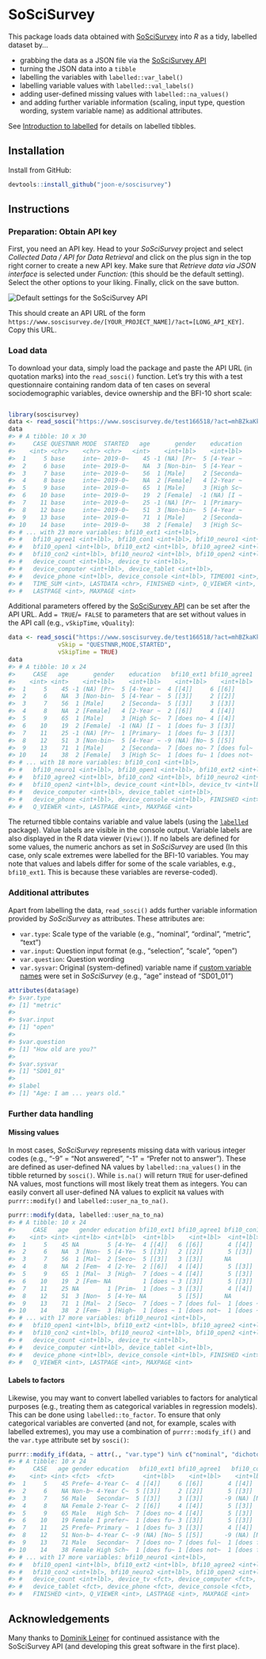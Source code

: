 
<!-- README.md is generated from README.Rmd. Please edit that file -->

# SoSciSurvey

This package loads data obtained with
[SoSciSurvey](https://www.soscisurvey.de/en/index) into *R* as a tidy,
labelled dataset by…

  - grabbing the data as a JSON file via the [SoSciSurvey
    API](https://www.soscisurvey.de/help/doku.php/en:results:data-api)
  - turning the JSON data into a `tibble`
  - labelling the variables with `labelled::var_label()`
  - labelling variable values with `labelled::val_labels()`
  - adding user-defined missing values with `labelled::na_values()`
  - and adding further variable information (scaling, input type,
    question wording, system variable name) as additional attributes.

See [Introduction to
labelled](https://cran.r-project.org/web/packages/labelled/vignettes/intro_labelled.html)
for details on labelled tibbles.

## Installation

Install from GitHub:

``` r
devtools::install_github("joon-e/soscisurvey")
```

## Instructions

### Preparation: Obtain API key

First, you need an API key. Head to your *SoSciSurvey* project and
select *Collected Data / API for Data Retrieval* and click on the plus
sign in the top right corner to create a new API key. Make sure that
*Retrieve data via JSON interface* is selected under *Function:* (this
should be the default setting). Select the other options to your liking.
Finally, click on the save button.

![Default settings for the SoSciSurvey
API](man/figures/README-sosci-api.png)

This should create an API URL of the form
`https://www.soscisurvey.de/[YOUR_PROJECT_NAME]/?act=[LONG_API_KEY]`.
Copy this URL.

### Load data

To download your data, simply load the package and paste the API URL (in
quotation marks) into the `read_sosci()` function. Let’s try this with a
test questionnaire containing random data of ten cases on several
sociodemographic variables, device ownership and the BFI-10 short scale:

``` r

library(soscisurvey)
data <- read_sosci("https://www.soscisurvey.de/test166518/?act=mhBZkaKkPn1IvCWyU7296BOC")
data
#> # A tibble: 10 x 30
#>     CASE QUESTNNR MODE  STARTED   age       gender    education
#>    <int> <chr>    <chr> <chr>   <int>    <int+lbl>    <int+lbl>
#>  1     5 base     inte~ 2019-0~    45 -1 (NA) [Pr~  5 [4-Year ~
#>  2     6 base     inte~ 2019-0~    NA  3 [Non-bin~  5 [4-Year ~
#>  3     7 base     inte~ 2019-0~    56  1 [Male]     2 [Seconda~
#>  4     8 base     inte~ 2019-0~    NA  2 [Female]   4 [2-Year ~
#>  5     9 base     inte~ 2019-0~    65  1 [Male]     3 [High Sc~
#>  6    10 base     inte~ 2019-0~    19  2 [Female]  -1 (NA) [I ~
#>  7    11 base     inte~ 2019-0~    25 -1 (NA) [Pr~  1 [Primary~
#>  8    12 base     inte~ 2019-0~    51  3 [Non-bin~  5 [4-Year ~
#>  9    13 base     inte~ 2019-0~    71  1 [Male]     2 [Seconda~
#> 10    14 base     inte~ 2019-0~    38  2 [Female]   3 [High Sc~
#> # ... with 23 more variables: bfi10_ext1 <int+lbl>,
#> #   bfi10_agree1 <int+lbl>, bfi10_con1 <int+lbl>, bfi10_neuro1 <int+lbl>,
#> #   bfi10_open1 <int+lbl>, bfi10_ext2 <int+lbl>, bfi10_agree2 <int+lbl>,
#> #   bfi10_con2 <int+lbl>, bfi10_neuro2 <int+lbl>, bfi10_open2 <int+lbl>,
#> #   device_count <int+lbl>, device_tv <int+lbl>,
#> #   device_computer <int+lbl>, device_tablet <int+lbl>,
#> #   device_phone <int+lbl>, device_console <int+lbl>, TIME001 <int>,
#> #   TIME_SUM <int>, LASTDATA <chr>, FINISHED <int>, Q_VIEWER <int>,
#> #   LASTPAGE <int>, MAXPAGE <int>
```

Additional parameters offered by the [SoSciSurvey
API](https://www.soscisurvey.de/help/doku.php/en:results:data-api) can
be set after the API URL. Add `= TRUE`/`= FALSE` to parameters that are
set without values in the API call (e.g., `vSkipTime`,
`vQuality`):

``` r
data <- read_sosci("https://www.soscisurvey.de/test166518/?act=mhBZkaKkPn1IvCWyU7296BOC",
              vSkip = "QUESTNNR,MODE,STARTED",
              vSkipTime = TRUE)
data
#> # A tibble: 10 x 24
#>     CASE   age       gender    education   bfi10_ext1 bfi10_agree1
#>    <int> <int>    <int+lbl>    <int+lbl>    <int+lbl>    <int+lbl>
#>  1     5    45 -1 (NA) [Pr~  5 [4-Year ~  4 [[4]]     6 [[6]]     
#>  2     6    NA  3 [Non-bin~  5 [4-Year ~  5 [[3]]     2 [[2]]     
#>  3     7    56  1 [Male]     2 [Seconda~  5 [[3]]     3 [[3]]     
#>  4     8    NA  2 [Female]   4 [2-Year ~  2 [[6]]     4 [[4]]     
#>  5     9    65  1 [Male]     3 [High Sc~  7 [does no~ 4 [[4]]     
#>  6    10    19  2 [Female]  -1 (NA) [I ~  1 [does fu~ 3 [[3]]     
#>  7    11    25 -1 (NA) [Pr~  1 [Primary~  1 [does fu~ 3 [[3]]     
#>  8    12    51  3 [Non-bin~  5 [4-Year ~ -9 (NA) [No~ 5 [[5]]     
#>  9    13    71  1 [Male]     2 [Seconda~  7 [does no~ 7 [does ful~
#> 10    14    38  2 [Female]   3 [High Sc~  1 [does fu~ 1 [does not~
#> # ... with 18 more variables: bfi10_con1 <int+lbl>,
#> #   bfi10_neuro1 <int+lbl>, bfi10_open1 <int+lbl>, bfi10_ext2 <int+lbl>,
#> #   bfi10_agree2 <int+lbl>, bfi10_con2 <int+lbl>, bfi10_neuro2 <int+lbl>,
#> #   bfi10_open2 <int+lbl>, device_count <int+lbl>, device_tv <int+lbl>,
#> #   device_computer <int+lbl>, device_tablet <int+lbl>,
#> #   device_phone <int+lbl>, device_console <int+lbl>, FINISHED <int>,
#> #   Q_VIEWER <int>, LASTPAGE <int>, MAXPAGE <int>
```

The returned tibble contains variable and value labels (using the
[`labelled`](https://cran.r-project.org/web/packages/labelled/)
package). Value labels are visible in the console output. Variable
labels are also displayed in the R data viewer (`View()`). If no labels
are defined for some values, the numeric anchors as set in *SoSciSurvey*
are used (In this case, only scale extremes were labelled for the BFI-10
variables. You may note that values and labels differ for some of the
scale variables, e.g., `bfi10_ext1`. This is because these variables are
reverse-coded).

### Additional attributes

Apart from labelling the data, `read_sosci()` adds further variable
information provided by *SoSciSurvey* as attributes. These attributes
are:

  - `var.type`: Scale type of the variable (e.g., “nominal”, “ordinal”,
    “metric”, “text”)
  - `var.input`: Question input format (e.g., “selection”, “scale”,
    “open”)
  - `var.question`: Question wording
  - `var.sysvar`: Original (system-defined) variable name if [custom
    variable
    names](https://www.soscisurvey.de/help/doku.php/en:create:variables#custom_variable_ids)
    were set in *SoSciSurvey* (e.g., “age” instead of “SD01\_01”)

<!-- end list -->

``` r
attributes(data$age)
#> $var.type
#> [1] "metric"
#> 
#> $var.input
#> [1] "open"
#> 
#> $var.question
#> [1] "How old are you?"
#> 
#> $var.sysvar
#> [1] "SD01_01"
#> 
#> $label
#> [1] "Age: I am ... years old."
```

### Further data handling

#### Missing values

In most cases, *SoSciSurvey* represents missing data with various
integer codes (e.g., “-9” = “Not answered”, “-1” = “Prefer not to
answer”). These are defined as user-defined NA values by
`labelled::na_values()` in the tibble returned by `sosci()`. While
`is.na()` will return `TRUE` for user-defined NA values, most functions
will most likely treat them as integers. You can easily convert all
user-defined NA values to explicit `NA` values with `purrr::modify()`
and `labelled::user_na_to_na()`.

``` r
purrr::modify(data, labelled::user_na_to_na)
#> # A tibble: 10 x 24
#>     CASE   age   gender education bfi10_ext1 bfi10_agree1 bfi10_con1
#>    <int> <int> <int+lb> <int+lbl>  <int+lbl>    <int+lbl>  <int+lbl>
#>  1     5    45 NA        5 [4-Ye~  4 [[4]]   6 [[6]]       4 [[4]]  
#>  2     6    NA  3 [Non~  5 [4-Ye~  5 [[3]]   2 [[2]]       5 [[3]]  
#>  3     7    56  1 [Mal~  2 [Seco~  5 [[3]]   3 [[3]]      NA        
#>  4     8    NA  2 [Fem~  4 [2-Ye~  2 [[6]]   4 [[4]]       5 [[3]]  
#>  5     9    65  1 [Mal~  3 [High~  7 [does ~ 4 [[4]]       5 [[3]]  
#>  6    10    19  2 [Fem~ NA         1 [does ~ 3 [[3]]       5 [[3]]  
#>  7    11    25 NA        1 [Prim~  1 [does ~ 3 [[3]]       4 [[4]]  
#>  8    12    51  3 [Non~  5 [4-Ye~ NA         5 [[5]]      NA        
#>  9    13    71  1 [Mal~  2 [Seco~  7 [does ~ 7 [does ful~  1 [does ~
#> 10    14    38  2 [Fem~  3 [High~  1 [does ~ 1 [does not~  1 [does ~
#> # ... with 17 more variables: bfi10_neuro1 <int+lbl>,
#> #   bfi10_open1 <int+lbl>, bfi10_ext2 <int+lbl>, bfi10_agree2 <int+lbl>,
#> #   bfi10_con2 <int+lbl>, bfi10_neuro2 <int+lbl>, bfi10_open2 <int+lbl>,
#> #   device_count <int+lbl>, device_tv <int+lbl>,
#> #   device_computer <int+lbl>, device_tablet <int+lbl>,
#> #   device_phone <int+lbl>, device_console <int+lbl>, FINISHED <int>,
#> #   Q_VIEWER <int>, LASTPAGE <int>, MAXPAGE <int>
```

#### Labels to factors

Likewise, you may want to convert labelled variables to factors for
analytical purposes (e.g., treating them as categorical variables in
regression models). This can be done using `labelled::to_factor`. To
ensure that only categorical variables are converted (and not, for
example, scales with labelled extremes), you may use a combination of
`purrr::modify_if()` and the `var.type` attribute set by
`sosci()`:

``` r
purrr::modify_if(data, ~ attr(., "var.type") %in% c("nominal", "dichotomous"), labelled::to_factor)
#> # A tibble: 10 x 24
#>     CASE   age gender education   bfi10_ext1 bfi10_agree1   bfi10_con1
#>    <int> <int> <fct>  <fct>        <int+lbl>    <int+lbl>    <int+lbl>
#>  1     5    45 Prefe~ 4-Year C~  4 [[4]]     6 [[6]]       4 [[4]]    
#>  2     6    NA Non-b~ 4-Year C~  5 [[3]]     2 [[2]]       5 [[3]]    
#>  3     7    56 Male   Secondar~  5 [[3]]     3 [[3]]      -9 (NA) [No~
#>  4     8    NA Female 2-Year C~  2 [[6]]     4 [[4]]       5 [[3]]    
#>  5     9    65 Male   High Sch~  7 [does no~ 4 [[4]]       5 [[3]]    
#>  6    10    19 Female I prefer~  1 [does fu~ 3 [[3]]       5 [[3]]    
#>  7    11    25 Prefe~ Primary ~  1 [does fu~ 3 [[3]]       4 [[4]]    
#>  8    12    51 Non-b~ 4-Year C~ -9 (NA) [No~ 5 [[5]]      -9 (NA) [No~
#>  9    13    71 Male   Secondar~  7 [does no~ 7 [does ful~  1 [does fu~
#> 10    14    38 Female High Sch~  1 [does fu~ 1 [does not~  1 [does fu~
#> # ... with 17 more variables: bfi10_neuro1 <int+lbl>,
#> #   bfi10_open1 <int+lbl>, bfi10_ext2 <int+lbl>, bfi10_agree2 <int+lbl>,
#> #   bfi10_con2 <int+lbl>, bfi10_neuro2 <int+lbl>, bfi10_open2 <int+lbl>,
#> #   device_count <int+lbl>, device_tv <fct>, device_computer <fct>,
#> #   device_tablet <fct>, device_phone <fct>, device_console <fct>,
#> #   FINISHED <int>, Q_VIEWER <int>, LASTPAGE <int>, MAXPAGE <int>
```

## Acknowledgements

Many thanks to [Dominik
Leiner](https://www.ls1.ifkw.uni-muenchen.de/personen/wiss_ma/leiner_dominik/index.html)
for continued assistance with the SoSciSurvey API (and developing this
great software in the first place).
